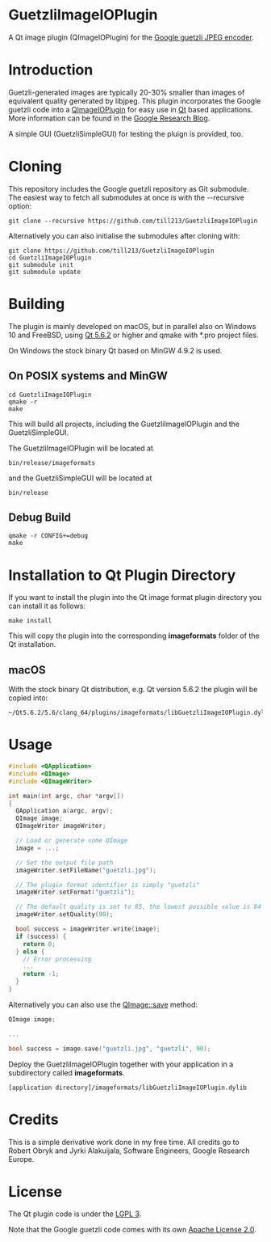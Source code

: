 # GuetzliImageIOPlugin

A Qt image plugin (QImageIOPlugin) for the [Google guetzli JPEG encoder](https://github.com/google/guetzli).

# Introduction

Guetzli-generated images are typically 20-30% smaller than images of equivalent quality generated by libjpeg.
This plugin incorporates the Google guetzli code into a [QImageIOPlugin](http://doc.qt.io/qt-5/qimageioplugin.html)
for easy use in [Qt](https://www.qt.io/) based applications. More information can be found in the
[Google Research Blog](https://research.googleblog.com/2017/03/announcing-guetzli-new-open-source-jpeg.html?m=1).

A simple GUI (GuetzliSimpleGUI) for testing the pluign is provided, too.

# Cloning

This repository includes the Google guetzli repository as Git submodule. The easiest way to fetch all submodules
at once is with the --recursive option:

```
git clone --recursive https://github.com/till213/GuetzliImageIOPlugin
```

Alternatively you can also initialise the submodules after cloning with:

```
git clone https://github.com/till213/GuetzliImageIOPlugin
cd GuetzliImageIOPlugin
git submodule init
git submodule update
```


# Building

The plugin is mainly developed on macOS, but in parallel also on Windows 10 and FreeBSD, using
[Qt 5.6.2](https://www.qt.io/download/) or higher and qmake with *.pro project files.

On Windows the stock binary Qt based on MinGW 4.9.2 is used.


## On POSIX systems and MinGW

```
cd GuetzliImageIOPlugin
qmake -r
make
```

This will build all projects, including the GuetzliImageIOPlugin and the GuetzliSimpleGUI.

The GuetzliImageIOPlugin will be located at

```
bin/release/imageformats
```

and the GuetzliSimpleGUI will be located at

```
bin/release
```

## Debug Build

```
qmake -r CONFIG+=debug
make
```

# Installation to Qt Plugin Directory

If you want to install the plugin into the Qt image format plugin directory you can install it as follows:

```
make install
```

This will copy the plugin into the corresponding __imageformats__ folder of the Qt installation.

## macOS

With the stock binary Qt distribution, e.g. Qt version 5.6.2 the plugin will be copied into:

```
~/Qt5.6.2/5.6/clang_64/plugins/imageformats/libGuetzliImageIOPlugin.dylib
```

# Usage

```C++
#include <QApplication>
#include <QImage>
#include <QImageWriter>

int main(int argc, char *argv[])
{
  QApplication a(argc, argv);
  QImage image;
  QImageWriter imageWriter;

  // Load or generate some QImage
  image = ...;

  // Set the output file path
  imageWriter.setFileName("guetzli.jpg");

  // The plugin format identifier is simply "guetzli"
  imageWriter.setFormat("guetzli");

  // The default quality is set to 85, the lowest possible value is 84
  imageWriter.setQuality(90);

  bool success = imageWriter.write(image);
  if (success) {
    return 0;
  } else {
    // Error processing
    ...
    return -1;
  }
}
```

Alternatively you can also use the [QImage::save](http://doc.qt.io/qt-5/qimage.html#save) method:

```C++
QImage image;

...

bool success = image.save("guetzli.jpg", "guetzli", 90);
```

Deploy the GuetzliImageIOPlugin together with your application in a subdirectory called __imageformats__.

```
[application directory]/imageformats/libGuetzliImageIOPlugin.dylib
```

# Credits

This is a simple derivative work done in my free time. All credits go to Robert Obryk and Jyrki Alakuijala, Software Engineers, Google Research Europe.

# License

The Qt plugin code is under the [LGPL 3](LICENSE).

Note that the Google guetzli code comes with its own [Apache License 2.0](https://github.com/google/guetzli/blob/master/LICENSE).



